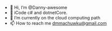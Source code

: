 - 👋 Hi, I’m @Danny-awesome
- 👀 iCode c# and dotnetCore. 
- 🌱 I’m currently on the cloud computing path
- 📫 How to reach me dmmachuwku@gmail.com

<!---
Danny-awesome/Danny-awesome is a ✨ special ✨ repository because its `README.md` (this file) appears on your GitHub profile.
You can click the Preview link to take a look at your changes.
--->

